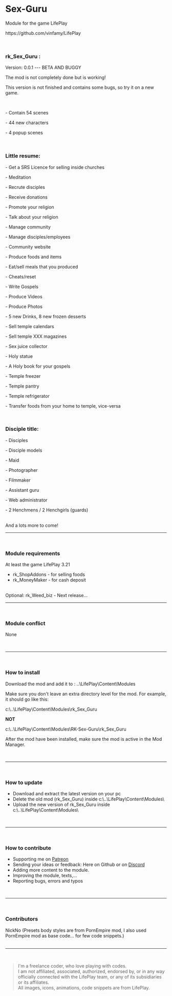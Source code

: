 <h1>Sex-Guru </h1>
<p>Module for the game LifePlay</p>
<p>https://github.com/vinfamy/LifePlay</p>
<br>
<h3>rk_Sex_Guru :</h3>
<p>Version: 0.0.1 --- BETA AND BUGGY</p>
<p>The mod is not completely done but is working!</p>
<p>This version is not finished and contains some bugs, so try it on a new game.</p>
<br>
<p>- Contain 54 scenes</p>
<p>- 44 new characters</p>
<p>- 4 popup scenes</p>
<br>
<h3>Little resume:</h3>
<p>- Get a SRS Licence for selling inside churches</p>
<p>- Meditation</p>
<p>- Recrute disciples</p>
<p>- Receive donations</p>
<p>- Promote your religion</p>
<p>- Talk about your religion</p>
<p>- Manage community</p>
<p>- Manage disciples/employees</p>
<p>- Community website</p>
<p>- Produce foods and items</p>
<p>- Eat/sell meals that you produced</p>
<p>- Cheats/reset</p>
<p>- Write Gospels</p>
<p>- Produce Videos</p>
<p>- Produce Photos</p>
<p>- 5 new Drinks, 8 new frozen desserts</p>
<p>- Sell temple calendars</p>
<p>- Sell temple XXX magazines</p>
<p>- Sex juice collector</p>
<p>- Holy statue</p>
<p>- A Holy book for your gospels</p>
<p>- Temple freezer</p>
<p>- Temple pantry</p>
<p>- Temple refrigerator</p>
<p>- Transfer foods from your home to temple, vice-versa</p>
<br>
<h3>Disciple title:</h3>
<p>- Disciples</p>
<p>- Disciple models</p>
<p>- Maid</p>
<p>- Photographer</p>
<p>- Filmmaker</p>
<p>- Assistant guru</p>
<p>- Web administrator</p>
<p>- 2 Henchmens / 2 Henchgirls (guards)</p>
<br>
And a lots more to come!
<br>
<hr>
<br>
<h3>Module requirements</h3>
<p>At least the game LifePlay 3.21</p>
<ul><li>rk_ShopAddons - for selling foods</li>
<li>rk_MoneyMaker - for cash deposit</li></ul>
<br>
Optional: rk_Weed_biz - Next release...
<br>
<hr>
<br>
<h3>Module conflict</h3>
<p>None</p>
<br>
<hr>
<br>
<h3>How to install</h3>
<p>Download the mod and add it to : ..\LifePlay\Content\Modules</p>
<p>Make sure you don't leave an extra directory level for the mod. For example, it should go like this:</p>
<p>c:\..\LifePlay\Content\Modules\rk_Sex_Guru </p>
<p><strong>NOT</strong></p>
<p>c:\..\LifePlay\Content\Modules\RK-Sex-Guru\rk_Sex_Guru</p>
<p>After the mod have been installed, make sure the mod is active in the Mod Manager. </p>
<br>
<hr>
<br>
<h3>How to update</h3>
<ul>
<li>Download and extract the latest version on your pc</li>
<li>Delete the old mod (rk_Sex_Guru) inside c:\..\LifePlay\Content\Modules\</li>
<li>Upload the new version of rk_Sex_Guru inside c:\..\LifePlay\Content\Modules\</li>
</ul>
<br>
<hr>
<br>
<h3>How to contribute</h3>
<ul>
<li>Supporting me on <a href="https://www.patreon.com/raiderknight">Patreon</a></li>
<li>Sending your ideas or feedback: Here on Github or on <a href="https://discord.gg/d3U9E2wb4Y">Discord</a></li>
<li>Adding more content to the module.</li>
<li>Improving the module, texts,...</li>
<li>Reporting bugs, errors and typos</li>
</ul>
<br>
<hr>
<br>
<h3>Contributors</h3>
NickNo (Presets body styles are from PornEmpire mod, I also used PornEmpire mod as base code... for few code snippets.)<br>
<br>
<hr>
<br>
<blockquote> I'm a freelance coder, who love playing with codes.<br>
I am not affiliated, associated, authorized, endorsed by, or in any way officially connected with the LifePlay team, or any of its subsidiaries or its affiliates.<br>
All images, icons, animations, code snippets are from LifePlay.</blockquote>